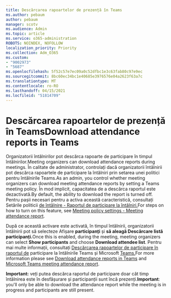 ```yaml
---
title: Descărcarea rapoartelor de prezență în Teams
ms.author: pebaum
author: pebaum
manager: scotv
ms.audience: Admin
ms.topic: article
ms.service: o365-administration
ROBOTS: NOINDEX, NOFOLLOW
localization_priority: Priority
ms.collection: Adm_O365
ms.custom:
- "9002973"
- "5687"
ms.openlocfilehash: 5f52c57e7ec09a0c52dfbc1e3c63fab80c97e9ec
ms.sourcegitcommit: 8bc60ec34bc1e40685e3976576e04a2623f63a7c
ms.translationtype: MT
ms.contentlocale: ro-RO
ms.lasthandoff: 04/15/2021
ms.locfileid: "51814709"
---
```

# <a name="download-attendance-reports-in-teams"></a><span data-ttu-id="e5938-102">Descărcarea rapoartelor de prezență în Teams</span><span class="sxs-lookup"><span data-stu-id="e5938-102">Download attendance reports in Teams</span></span>

<span data-ttu-id="e5938-103">Organizatorii întâlnirilor pot descărca rapoarte de participare în timpul întâlnirilor.</span><span class="sxs-lookup"><span data-stu-id="e5938-103">Meeting organizers can download attendance reports during meetings.</span></span> <span data-ttu-id="e5938-104">În calitate de administrator, controlați dacă organizatorii întâlnirii pot descărca rapoartele de participare la întâlniri prin setarea unei politici pentru întâlnirile Teams.</span><span class="sxs-lookup"><span data-stu-id="e5938-104">As an admin, you control whether meeting organizers can download meeting attendance reports by setting a Teams meeting policy.</span></span> <span data-ttu-id="e5938-105">În mod implicit, capacitatea de a descărca raportul este dezactivată.</span><span class="sxs-lookup"><span data-stu-id="e5938-105">By default, the ability to download the report is turned off.</span></span> <span data-ttu-id="e5938-106">Pentru pașii necesari pentru a activa această caracteristică, consultați Setările politicii [de întâlnire - Raportul de participare la întâlniri.](https://docs.microsoft.com/microsoftteams/meeting-policies-in-teams#meeting-policy-settings---meeting-attendance-report)</span><span class="sxs-lookup"><span data-stu-id="e5938-106">For steps on how to turn on this feature, see  [Meeting policy settings - Meeting attendance report](https://docs.microsoft.com/microsoftteams/meeting-policies-in-teams#meeting-policy-settings---meeting-attendance-report).</span></span>

<span data-ttu-id="e5938-107">După ce această activare este activată, în timpul întâlnirii, organizatorii întâlnirii pot să selecteze Afișare **participanți** și **să aleagă Descărcare listă participanți.**</span><span class="sxs-lookup"><span data-stu-id="e5938-107">Once this is enabled, during the meeting, meeting organizers can select  **Show participants**  and choose  **Download attendee list**.</span></span> <span data-ttu-id="e5938-108">Pentru mai multe informații, consultați [Descărcarea rapoartelor de participare în raportul de](https://support.office.com/article/download-attendance-reports-in-teams-ae7cf170-530c-47d3-84c1-3aedac74d310) participare la întâlnirile Teams și Microsoft [Teams.](https://docs.microsoft.com/microsoftteams/teams-analytics-and-reports/meeting-attendance-report)</span><span class="sxs-lookup"><span data-stu-id="e5938-108">For more information please see [Download attendance reports in Teams](https://support.office.com/article/download-attendance-reports-in-teams-ae7cf170-530c-47d3-84c1-3aedac74d310) and [Microsoft Teams meeting attendance report](https://docs.microsoft.com/microsoftteams/teams-analytics-and-reports/meeting-attendance-report).</span></span>

<span data-ttu-id="e5938-109">**Important:** veți putea descărca raportul de participare doar cât timp întâlnirea este în desfășurare și participanții sunt încă prezenți.</span><span class="sxs-lookup"><span data-stu-id="e5938-109">**Important**: you'll only be able to download the attendance report while the meeting is in progress and participants are still present.</span></span>